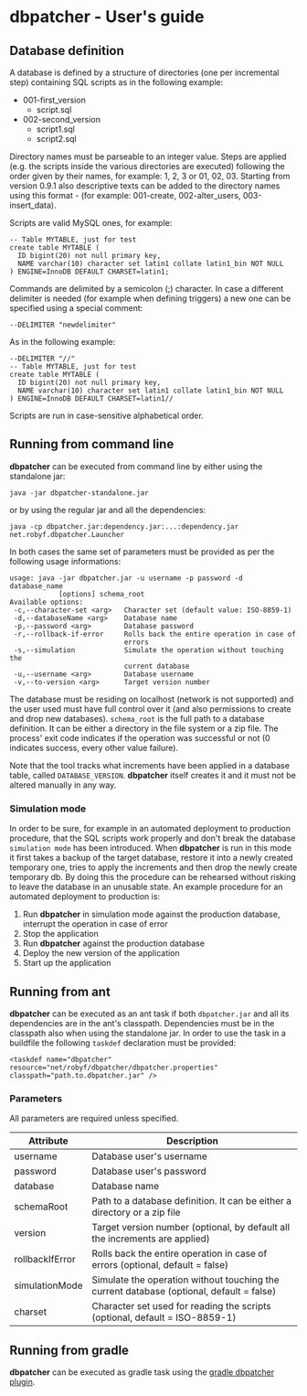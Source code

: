 dbpatcher - User's guide
========================

Database definition
-------------------
A database is defined by a structure of directories (one per incremental step) containing SQL scripts as in the following example:


* 001-first_version
  * script.sql
* 002-second_version
  * script1.sql
  * script2.sql
  
Directory names must be parseable to an integer value. Steps are applied (e.g. the scripts inside the various directories are executed) following the order given by their names, for example: 1, 2, 3 or 01, 02, 03. Starting from version 0.9.1 also descriptive texts can be added to the directory names using this format <version number>-<text> (for example: 001-create, 002-alter_users, 003-insert_data).

Scripts are valid MySQL ones, for example:
```
-- Table MYTABLE, just for test
create table MYTABLE (
  ID bigint(20) not null primary key,
  NAME varchar(10) character set latin1 collate latin1_bin NOT NULL
) ENGINE=InnoDB DEFAULT CHARSET=latin1;
```
Commands are delimited by a semicolon (;) character. In case a different delimiter is needed (for example when defining triggers) a new one can be specified using a special comment:
```
--DELIMITER "newdelimiter"
```
As in the following example:
```
--DELIMITER "//"
-- Table MYTABLE, just for test
create table MYTABLE (
  ID bigint(20) not null primary key,
  NAME varchar(10) character set latin1 collate latin1_bin NOT NULL
) ENGINE=InnoDB DEFAULT CHARSET=latin1//
```
Scripts are run in case-sensitive alphabetical order.

Running from command line
-------------------------
**dbpatcher** can be executed from command line by either using the standalone jar:
```
java -jar dbpatcher-standalone.jar
```
or by using the regular jar and all the dependencies:
```
java -cp dbpatcher.jar:dependency.jar:...:dependency.jar net.robyf.dbpatcher.Launcher
```
In both cases the same set of parameters must be provided as per the following usage informations: 
```
usage: java -jar dbpatcher.jar -u username -p password -d database_name
            [options] schema_root
Available options:
 -c,--character-set <arg>   Character set (default value: ISO-8859-1)
 -d,--databaseName <arg>    Database name
 -p,--password <arg>        Database password
 -r,--rollback-if-error     Rolls back the entire operation in case of
                            errors
 -s,--simulation            Simulate the operation without touching the
                            current database
 -u,--username <arg>        Database username
 -v,--to-version <arg>      Target version number
```
The database must be residing on localhost (network is not supported) and the user used must have full control over it (and also permissions to create and drop new databases).
`schema_root` is the full path to a database definition. It can be either a directory in the file system or a zip file.
The process' exit code indicates if the operation was successful or not (0 indicates success, every other value failure).

Note that the tool tracks what increments have been applied in a database table, called `DATABASE_VERSION`. **dbpatcher** itself creates it and it must not be altered manually in any way.

### Simulation mode
In order to be sure, for example in an automated deployment to production procedure, that the SQL scripts work properly and don't break the database `simulation mode` has been introduced. When **dbpatcher** is run in this mode it first takes a backup of the target database, restore it into a newly created temporary one, tries to apply the increments and then drop the newly create temporary db. By doing this the procedure can be rehearsed without risking to leave the database in an unusable state.
An example procedure for an automated deployment to production is:
1. Run **dbpatcher** in simulation mode against the production database, interrupt the operation in case of error
2. Stop the application
3. Run **dbpatcher** against the production database
4. Deploy the new version of the application
5. Start up the application

Running from ant
----------------
**dbpatcher** can be executed as an ant task if both `dbpatcher.jar` and all its dependencies are in the ant's classpath. Dependencies must be in the classpath also when using the standalone jar.
In order to use the task in a buildfile the following `taskdef` declaration must be provided:
```
<taskdef name="dbpatcher" resource="net/robyf/dbpatcher/dbpatcher.properties" classpath="path.to.dbpatcher.jar" />
```

### Parameters
All parameters are required unless specified.

Attribute | Description 
--- | ---
username | Database user's username
password | Database user's password
database | Database name
schemaRoot | Path to a database definition. It can be either a directory or a zip file
version | Target version number (optional, by default all the increments are applied)
rollbackIfError | Rolls back the entire operation in case of errors (optional, default = false)
simulationMode | Simulate the operation without touching the current database (optional, default = false)
charset | Character set used for reading the scripts (optional, default = ISO-8859-1)

Running from gradle
-------------------
**dbpatcher** can be executed as gradle task using the [gradle dbpatcher plugin](https://github.com/robyf/gradle-dbpatcher-plugin).